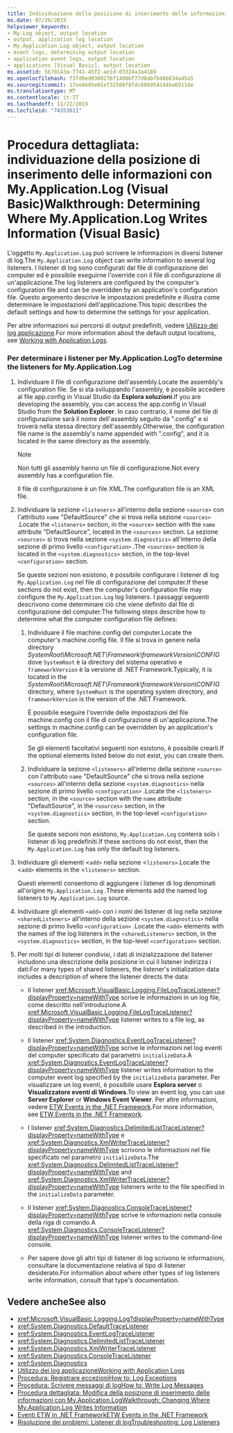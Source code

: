 ```yaml
---
title: Individuazione della posizione di inserimento delle informazioni con My.Application.Log
ms.date: 07/20/2015
helpviewer_keywords:
- My.Log object, output location
- output, application log location
- My.Application.Log object, output location
- event logs, determining output location
- application event logs, output location
- applications [Visual Basic], output location
ms.assetid: 5b70143a-7741-45f2-ae1d-03324a3a4189
ms.openlocfilehash: f3fd0ed0388276f1400bf77d0abfb488634a45a5
ms.sourcegitcommit: 17ee6605e01ef32506f8fdc686954244ba6911de
ms.translationtype: MT
ms.contentlocale: it-IT
ms.lasthandoff: 11/22/2019
ms.locfileid: "74353611"
---
```

# <a name="walkthrough-determining-where-myapplicationlog-writes-information-visual-basic"></a><span data-ttu-id="e8312-102">Procedura dettagliata: individuazione della posizione di inserimento delle informazioni con My.Application.Log (Visual Basic)</span><span class="sxs-lookup"><span data-stu-id="e8312-102">Walkthrough: Determining Where My.Application.Log Writes Information (Visual Basic)</span></span>

<span data-ttu-id="e8312-103">L'oggetto `My.Application.Log` può scrivere le informazioni in diversi listener di log.</span><span class="sxs-lookup"><span data-stu-id="e8312-103">The `My.Application.Log` object can write information to several log listeners.</span></span> <span data-ttu-id="e8312-104">I listener di log sono configurati dal file di configurazione del computer ed è possibile eseguirne l'override con il file di configurazione di un'applicazione.</span><span class="sxs-lookup"><span data-stu-id="e8312-104">The log listeners are configured by the computer's configuration file and can be overridden by an application's configuration file.</span></span> <span data-ttu-id="e8312-105">Questo argomento descrive le impostazioni predefinite e illustra come determinare le impostazioni dell'applicazione.</span><span class="sxs-lookup"><span data-stu-id="e8312-105">This topic describes the default settings and how to determine the settings for your application.</span></span>

<span data-ttu-id="e8312-106">Per altre informazioni sui percorsi di output predefiniti, vedere [Utilizzo dei log applicazione](../../../../visual-basic/developing-apps/programming/log-info/working-with-application-logs.md).</span><span class="sxs-lookup"><span data-stu-id="e8312-106">For more information about the default output locations, see [Working with Application Logs](../../../../visual-basic/developing-apps/programming/log-info/working-with-application-logs.md).</span></span>

### <a name="to-determine-the-listeners-for-myapplicationlog"></a><span data-ttu-id="e8312-107">Per determinare i listener per My.Application.Log</span><span class="sxs-lookup"><span data-stu-id="e8312-107">To determine the listeners for My.Application.Log</span></span>

1. <span data-ttu-id="e8312-108">Individuare il file di configurazione dell'assembly.</span><span class="sxs-lookup"><span data-stu-id="e8312-108">Locate the assembly's configuration file.</span></span> <span data-ttu-id="e8312-109">Se si sta sviluppando l'assembly, è possibile accedere al file app.config in Visual Studio da **Esplora soluzioni**.</span><span class="sxs-lookup"><span data-stu-id="e8312-109">If you are developing the assembly, you can access the app.config in Visual Studio from the **Solution Explorer**.</span></span> <span data-ttu-id="e8312-110">In caso contrario, il nome del file di configurazione sarà il nome dell'assembly seguito da ".config" e si troverà nella stessa directory dell'assembly.</span><span class="sxs-lookup"><span data-stu-id="e8312-110">Otherwise, the configuration file name is the assembly's name appended with ".config", and it is located in the same directory as the assembly.</span></span>

    > [!NOTE]
    > <span data-ttu-id="e8312-111">Non tutti gli assembly hanno un file di configurazione.</span><span class="sxs-lookup"><span data-stu-id="e8312-111">Not every assembly has a configuration file.</span></span>

    <span data-ttu-id="e8312-112">Il file di configurazione è un file XML.</span><span class="sxs-lookup"><span data-stu-id="e8312-112">The configuration file is an XML file.</span></span>

2. <span data-ttu-id="e8312-113">Individuare la sezione `<listeners>` all'interno della sezione `<source>` con l'attributo `name` "DefaultSource" che si trova nella sezione `<sources>` .</span><span class="sxs-lookup"><span data-stu-id="e8312-113">Locate the `<listeners>` section, in the `<source>` section with the `name` attribute "DefaultSource", located in the `<sources>` section.</span></span> <span data-ttu-id="e8312-114">La sezione `<sources>` si trova nella sezione `<system.diagnostics>` all'interno della sezione di primo livello `<configuration>` .</span><span class="sxs-lookup"><span data-stu-id="e8312-114">The `<sources>` section is located in the `<system.diagnostics>` section, in the top-level `<configuration>` section.</span></span>

    <span data-ttu-id="e8312-115">Se queste sezioni non esistono, è possibile configurare i listener di log `My.Application.Log` nel file di configurazione del computer.</span><span class="sxs-lookup"><span data-stu-id="e8312-115">If these sections do not exist, then the computer's configuration file may configure the `My.Application.Log` log listeners.</span></span> <span data-ttu-id="e8312-116">I passaggi seguenti descrivono come determinare ciò che viene definito dal file di configurazione del computer:</span><span class="sxs-lookup"><span data-stu-id="e8312-116">The following steps describe how to determine what the computer configuration file defines:</span></span>

    1. <span data-ttu-id="e8312-117">Individuare il file machine.config del computer.</span><span class="sxs-lookup"><span data-stu-id="e8312-117">Locate the computer's machine.config file.</span></span> <span data-ttu-id="e8312-118">Il file si trova in genere nella directory *SystemRoot\Microsoft.NET\Framework\frameworkVersion\CONFIG* dove `SystemRoot` è la directory del sistema operativo e `frameworkVersion` è la versione di .NET Framework.</span><span class="sxs-lookup"><span data-stu-id="e8312-118">Typically, it is located in the *SystemRoot\Microsoft.NET\Framework\frameworkVersion\CONFIG* directory, where `SystemRoot` is the operating system directory, and `frameworkVersion` is the version of the .NET Framework.</span></span>

        <span data-ttu-id="e8312-119">È possibile eseguire l'override delle impostazioni del file machine.config con il file di configurazione di un'applicazione.</span><span class="sxs-lookup"><span data-stu-id="e8312-119">The settings in machine.config can be overridden by an application's configuration file.</span></span>

        <span data-ttu-id="e8312-120">Se gli elementi facoltativi seguenti non esistono, è possibile crearli.</span><span class="sxs-lookup"><span data-stu-id="e8312-120">If the optional elements listed below do not exist, you can create them.</span></span>

    2. <span data-ttu-id="e8312-121">Individuare la sezione `<listeners>` all'interno della sezione `<source>` con l'attributo `name` "DefaultSource" che si trova nella sezione `<sources>` all'interno della sezione `<system.diagnostics>` nella sezione di primo livello `<configuration>` .</span><span class="sxs-lookup"><span data-stu-id="e8312-121">Locate the `<listeners>` section, in the `<source>` section with the `name` attribute "DefaultSource", in the `<sources>` section, in the `<system.diagnostics>` section, in the top-level `<configuration>` section.</span></span>

        <span data-ttu-id="e8312-122">Se queste sezioni non esistono, `My.Application.Log` conterrà solo i listener di log predefiniti.</span><span class="sxs-lookup"><span data-stu-id="e8312-122">If these sections do not exist, then the `My.Application.Log` has only the default log listeners.</span></span>

3. <span data-ttu-id="e8312-123">Individuare gli elementi <`add>` nella sezione <`listeners>`.</span><span class="sxs-lookup"><span data-stu-id="e8312-123">Locate the <`add>` elements in the <`listeners>` section.</span></span>

     <span data-ttu-id="e8312-124">Questi elementi consentono di aggiungere i listener di log denominati all'origine `My.Application.Log` .</span><span class="sxs-lookup"><span data-stu-id="e8312-124">These elements add the named log listeners to `My.Application.Log` source.</span></span>

4. <span data-ttu-id="e8312-125">Individuare gli elementi `<add>` con i nomi dei listener di log nella sezione `<sharedListeners>` all'interno della sezione `<system.diagnostics>` nella sezione di primo livello `<configuration>` .</span><span class="sxs-lookup"><span data-stu-id="e8312-125">Locate the `<add>` elements with the names of the log listeners in the `<sharedListeners>` section, in the `<system.diagnostics>` section, in the top-level `<configuration>` section.</span></span>

5. <span data-ttu-id="e8312-126">Per molti tipi di listener condivisi, i dati di inizializzazione del listener includono una descrizione della posizione in cui il listener indirizza i dati:</span><span class="sxs-lookup"><span data-stu-id="e8312-126">For many types of shared listeners, the listener's initialization data includes a description of where the listener directs the data:</span></span>

    - <span data-ttu-id="e8312-127">Il listener <xref:Microsoft.VisualBasic.Logging.FileLogTraceListener?displayProperty=nameWithType> scrive le informazioni in un log file, come descritto nell'introduzione.</span><span class="sxs-lookup"><span data-stu-id="e8312-127">A <xref:Microsoft.VisualBasic.Logging.FileLogTraceListener?displayProperty=nameWithType> listener writes to a file log, as described in the introduction.</span></span>

    - <span data-ttu-id="e8312-128">Il listener <xref:System.Diagnostics.EventLogTraceListener?displayProperty=nameWithType> scrive le informazioni nel log eventi del computer specificato dal parametro `initializeData`.</span><span class="sxs-lookup"><span data-stu-id="e8312-128">A <xref:System.Diagnostics.EventLogTraceListener?displayProperty=nameWithType> listener writes information to the computer event log specified by the `initializeData` parameter.</span></span> <span data-ttu-id="e8312-129">Per visualizzare un log eventi, è possibile usare **Esplora server** o **Visualizzatore eventi di Windows**.</span><span class="sxs-lookup"><span data-stu-id="e8312-129">To view an event log, you can use **Server Explorer** or **Windows Event Viewer**.</span></span> <span data-ttu-id="e8312-130">Per altre informazioni, vedere [ETW Events in the .NET Framework](../../../../framework/performance/etw-events.md).</span><span class="sxs-lookup"><span data-stu-id="e8312-130">For more information, see [ETW Events in the .NET Framework](../../../../framework/performance/etw-events.md).</span></span>

    - <span data-ttu-id="e8312-131">I listener <xref:System.Diagnostics.DelimitedListTraceListener?displayProperty=nameWithType> e <xref:System.Diagnostics.XmlWriterTraceListener?displayProperty=nameWithType> scrivono le informazioni nel file specificato nel parametro `initializeData`.</span><span class="sxs-lookup"><span data-stu-id="e8312-131">The <xref:System.Diagnostics.DelimitedListTraceListener?displayProperty=nameWithType> and <xref:System.Diagnostics.XmlWriterTraceListener?displayProperty=nameWithType> listeners write to the file specified in the `initializeData` parameter.</span></span>

    - <span data-ttu-id="e8312-132">Il listener <xref:System.Diagnostics.ConsoleTraceListener?displayProperty=nameWithType> scrive le informazioni nella console della riga di comando.</span><span class="sxs-lookup"><span data-stu-id="e8312-132">A <xref:System.Diagnostics.ConsoleTraceListener?displayProperty=nameWithType> listener writes to the command-line console.</span></span>

    - <span data-ttu-id="e8312-133">Per sapere dove gli altri tipi di listener di log scrivono le informazioni, consultare la documentazione relativa al tipo di listener desiderato.</span><span class="sxs-lookup"><span data-stu-id="e8312-133">For information about where other types of log listeners write information, consult that type's documentation.</span></span>

## <a name="see-also"></a><span data-ttu-id="e8312-134">Vedere anche</span><span class="sxs-lookup"><span data-stu-id="e8312-134">See also</span></span>

- <xref:Microsoft.VisualBasic.Logging.Log?displayProperty=nameWithType>
- <xref:System.Diagnostics.DefaultTraceListener>
- <xref:System.Diagnostics.EventLogTraceListener>
- <xref:System.Diagnostics.DelimitedListTraceListener>
- <xref:System.Diagnostics.XmlWriterTraceListener>
- <xref:System.Diagnostics.ConsoleTraceListener>
- <xref:System.Diagnostics>
- [<span data-ttu-id="e8312-135">Utilizzo dei log applicazione</span><span class="sxs-lookup"><span data-stu-id="e8312-135">Working with Application Logs</span></span>](../../../../visual-basic/developing-apps/programming/log-info/working-with-application-logs.md)
- [<span data-ttu-id="e8312-136">Procedura: Registrare eccezioni</span><span class="sxs-lookup"><span data-stu-id="e8312-136">How to: Log Exceptions</span></span>](../../../../visual-basic/developing-apps/programming/log-info/how-to-log-exceptions.md)
- [<span data-ttu-id="e8312-137">Procedura: Scrivere messaggi di log</span><span class="sxs-lookup"><span data-stu-id="e8312-137">How to: Write Log Messages</span></span>](../../../../visual-basic/developing-apps/programming/log-info/how-to-write-log-messages.md)
- [<span data-ttu-id="e8312-138">Procedura dettagliata: Modifica della posizione di inserimento delle informazioni con My.Application.Log</span><span class="sxs-lookup"><span data-stu-id="e8312-138">Walkthrough: Changing Where My.Application.Log Writes Information</span></span>](../../../../visual-basic/developing-apps/programming/log-info/walkthrough-changing-where-my-application-log-writes-information.md)
- [<span data-ttu-id="e8312-139">Eventi ETW in .NET Framework</span><span class="sxs-lookup"><span data-stu-id="e8312-139">ETW Events in the .NET Framework</span></span>](../../../../framework/performance/etw-events.md)
- [<span data-ttu-id="e8312-140">Risoluzione dei problemi: Listener di log</span><span class="sxs-lookup"><span data-stu-id="e8312-140">Troubleshooting: Log Listeners</span></span>](../../../../visual-basic/developing-apps/programming/log-info/troubleshooting-log-listeners.md)

